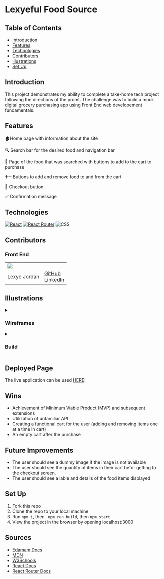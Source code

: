 # Lexyeful Food Source

## Table of Contents
  - [Introduction](#Introduction)
  - [Features](#Features)
  - [Technologies](#Technologies)
  - [Contributors](#Contributors)
  - [Illustrations](#Illustrations)
  - [Set Up](#Set-Up)

## Introduction

This project demonstrates my ability to complete a take-home tech project following the directions of the promt. The challenge was to build a mock digital grocery purchasing app using Front End web developement fundamentals.

## Features

🏠Home page with information about the site

🔍 Search bar for the desired food and navigation bar

📄 Page of the food that was searched with buttons to add to the cart to purchase

➕➖ Buttons to add and remove food to and from the cart

🛒 Checkout button

✅ Confirmation message

## Technologies
[![React](https://img.shields.io/badge/React-18.2.0-blue.svg)](https://reactjs.org/)
[![React Router](https://img.shields.io/badge/React%20Router-5.3.0-green.svg)](https://reactrouter.com/)
![CSS](https://img.shields.io/badge/CSS-3-blueviolet.svg)

## Contributors
### Front End

<table>
  <tr>
    <td><img src="https://avatars.githubusercontent.com/Lexyful"></td>
  </tr>
  <tr>
    <td>Lexye Jordan</td>
    <td>
      <a href="https://github.com/Lexyful">GitHub</a><br>
      <a href="https://www.linkedin.com/in/lexye-jordan-175879260/">LinkedIn</a>
    </td>
  </tr>
</table>

## Illustrations
<details>
<summary> <h3>Wireframes</h3> </summary>
<br>

![Screenshot 2024-03-10 at 4 31 30 PM](https://github.com/Lexyful/take-home-challenge/assets/117550598/b2105b64-6671-41db-b582-d4679912cf6e)

![Screenshot 2024-03-10 at 4 32 03 PM](https://github.com/Lexyful/take-home-challenge/assets/117550598/a092e164-c2a9-4ce9-9b6a-3d4afa2c6416)

![Screenshot 2024-03-09 at 8 10 25 AM](https://github.com/Lexyful/take-home-challenge/assets/117550598/bf6ea5b2-b0cf-4d2a-a140-d1bdbd3b8c62)

![244512578-2b1f025b-4591-4e7c-b5a7-2d7c150906f7](https://github.com/Lexyful/take-home-challenge/assets/117550598/e406fa10-b03f-4989-8186-40ff46345a3d)

![244512588-64cfc7a2-5c9b-42db-9897-6b2d94b84365](https://github.com/Lexyful/take-home-challenge/assets/117550598/805dd532-96cc-4952-b8cc-fcf2ffc4bdcf)
</details>

<details>
<summary> <h3>Build</h3> </summary>
<br>

![Alt text](https://media4.giphy.com/media/v1.Y2lkPTc5MGI3NjExbWxiaDc4ZTRjZDlteXN5ZWRoOXZ6bW8xajhyc2Y5bDVpbnZhZm5rcSZlcD12MV9pbnRlcm5hbF9naWZfYnlfaWQmY3Q9Zw/4TVVfneyFUvIEaC7n2/giphy.gif)

</details>

## Deployed Page
The live application can be used [HERE](lexyefulfoodsource.vercel.app
)!

## Wins
- Achievement of Minimum Viable Product (MVP) and subsequent extensions
- Utilization of unfamiliar API
- Creating a functional cart for the user (adding and removing items one at a time in cart)
- An empty cart after the purchase

## Future Improvements
- The user should see a dummy image if the image is not available 
- The user should see the quantity of items in their cart befor getting to the checkout screen.
- The user should see a lable and details of the food items displayed

## Set Up
1. Fork this repo
2. Clone the repo to your local machine
3. Run `npm i`, then ` npm run build`, then `npm start`
4. View the project in the browser by opening localhost:3000

## Sources
  - [Edamam Docs](https://www.edamam.com/)
  - [MDN](http://developer.mozilla.org/en-US/)
  - [W3Schools](https://www.w3schools.com/)
  - [React Docs](https://reactjs.org/docs/getting-started.html)
  - [React Router Docs](https://v5.reactrouter.com/)
